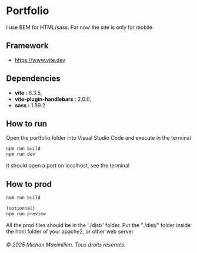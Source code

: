 # Portfolio

I use BEM for HTML/sass.
For now the site is only for mobile

## Framework

- https://www.vite.dev

## Dependencies
- <strong>vite :</strong> 6.3.5,
- <strong>vite-plugin-handlebars :</strong> 2.0.0,
- <strong>sass :</strong> 1.89.2

## How to run

Open the portfolio folder into Visual Studio Code and execute in the terminal
```bash
npm run build
npm run dev
```

It should open a port on localhost, see the terminal

## How to prod

```bash
nom run build

(optionnal)
npm run preview
```
All the prod files should be in the './dist/' folder. Put the "./dist/" folder inside the html folder of your apache2, or other web server

###### &copy; 2025 Michon Maximilien. Tous droits réservés.